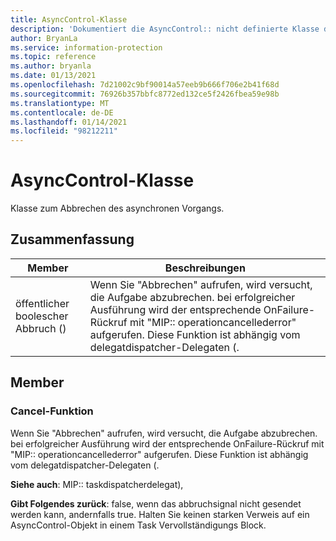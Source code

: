 ```yaml
---
title: AsyncControl-Klasse
description: 'Dokumentiert die AsyncControl:: nicht definierte Klasse des Microsoft Information Protection (MIP) SDK.'
author: BryanLa
ms.service: information-protection
ms.topic: reference
ms.author: bryanla
ms.date: 01/13/2021
ms.openlocfilehash: 7d21002c9bf90014a57eeb9b666f706e2b41f68d
ms.sourcegitcommit: 76926b357bbfc8772ed132ce5f2426fbea59e98b
ms.translationtype: MT
ms.contentlocale: de-DE
ms.lasthandoff: 01/14/2021
ms.locfileid: "98212211"
---
```

# <a name="class-asynccontrol"></a>AsyncControl-Klasse 
Klasse zum Abbrechen des asynchronen Vorgangs.
  
## <a name="summary"></a>Zusammenfassung
 Member                        | Beschreibungen                                
--------------------------------|---------------------------------------------
öffentlicher boolescher Abbruch ()  |  Wenn Sie "Abbrechen" aufrufen, wird versucht, die Aufgabe abzubrechen. bei erfolgreicher Ausführung wird der entsprechende OnFailure-Rückruf mit "MIP:: operationcancellederror" aufgerufen. Diese Funktion ist abhängig vom delegatdispatcher-Delegaten (.
  
## <a name="members"></a>Member
  
### <a name="cancel-function"></a>Cancel-Funktion
Wenn Sie "Abbrechen" aufrufen, wird versucht, die Aufgabe abzubrechen. bei erfolgreicher Ausführung wird der entsprechende OnFailure-Rückruf mit "MIP:: operationcancellederror" aufgerufen. Diese Funktion ist abhängig vom delegatdispatcher-Delegaten (.
  
**Siehe auch**: MIP:: taskdispatcherdelegat),

  
**Gibt Folgendes zurück**: false, wenn das abbruchsignal nicht gesendet werden kann, andernfalls true.
Halten Sie keinen starken Verweis auf ein AsyncControl-Objekt in einem Task Vervollständigungs Block.